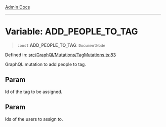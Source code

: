 [Admin Docs](/)

***

# Variable: ADD\_PEOPLE\_TO\_TAG

> `const` **ADD\_PEOPLE\_TO\_TAG**: `DocumentNode`

Defined in: [src/GraphQl/Mutations/TagMutations.ts:83](https://github.com/gautam-divyanshu/talawa-admin/blob/10f2081e01fc4f6c0767e35f8c4ed3f09fb1baac/src/GraphQl/Mutations/TagMutations.ts#L83)

GraphQL mutation to add people to tag.

## Param

Id of the tag to be assigned.

## Param

Ids of the users to assign to.
